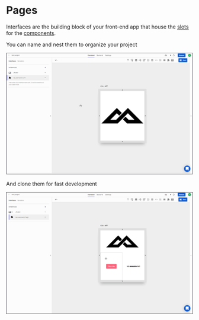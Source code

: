# Pages

Interfaces are the building block of your front-end app that house the [slots]() for the [components](../elements/).

You can name and nest them to organize your project

![](../../../.gitbook/assets/nest.gif)

And clone them for fast development

![](../../../.gitbook/assets/clone.gif)



